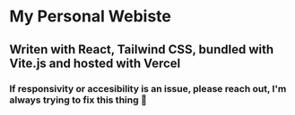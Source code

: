 # My Personal Webiste
## Writen with React, Tailwind CSS, bundled with Vite.js and hosted with Vercel
### If responsivity or accesibility is an issue, please reach out, I'm always trying to fix this thing 🥲
